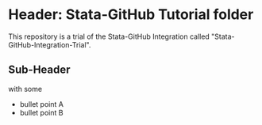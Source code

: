 # Header: Stata-GitHub Tutorial folder

This repository is a trial of the Stata-GitHub Integration called "Stata-GitHub-Integration-Trial".

## Sub-Header

with some
* bullet point A
* bullet point B
